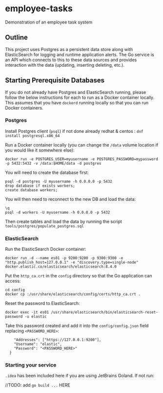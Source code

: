 # employee-tasks
Demonstration of an employee task system

## Outline
This project uses Postgres as a persistent data store along with ElasticSearch for 
logging and runtime application alerts.  The Go service is an API which connects to this
to these data sources and provides interaction with the data (updating, inserting
deleting, etc.).

## Starting Prerequisite Databases
If you do not already have Postgres and ElasticSearch running, please 
follow the below instructions for each to run as a Docker container locally.
This assumes that you have `dockerd` running locally so that you can 
run Docker containers.

### Postgres
Install Postgres client (`psql`) if not done already
redhat & centos : `dnf install postgresql.x86_64`

Run a Docker container locally (you can change the `/data` volume location if you would like it somewhere else):
```azure
docker run -e POSTGRES_USER=myusername -e POSTGRES_PASSWORD=mypassword -p 5432:5432 -v /data:$HOME/data -d postgres
```
You will need to create the database first:
```azure
psql -d postgres -U myusername -h 0.0.0.0 -p 5432
drop database if exists workers;
create database workers;
```

You will then need to reconnect to the new DB and load the data:
```azure
\q
psql -d workers -U myusername -h 0.0.0.0 -p 5432
```
Then create tables and load the data by running the script `tools/postgres/populate_postgres.sql`


### ElasticSearch

Run the ElasticSearch Docker container:

```docker run -d --name es01 -p 9200:9200 -p 9300:9300 -e "http.publish_host=127.0.0.1" -e "discovery.type=single-node" docker.elastic.co/elasticsearch/elasticsearch:8.4.0```

Put the `http_ca.crt` in the `config` directory so that the Go application can access:

```azure
cd config
docker cp :/usr/share/elasticsearch/config/certs/http_ca.crt .
```

Reset the password to ElasticSearch:

```azure
docker exec -it es01 /usr/share/elasticsearch/bin/elasticsearch-reset-password -u elastic
```
Take this password created and add it into the `config/config.json` field replacing `<PASSWORD_HERE>`:

```  "elastic_config": {
    "Addresses": ["https://127.0.0.1:9200"],
    "Username": "elastic",
    "Password": "<PASSWORD_HERE>"
  }
```

### Starting your service
`.idea` has been included here if you are using JetBrains Goland.  If not run:

//TODO: add `go build ...` HERE

